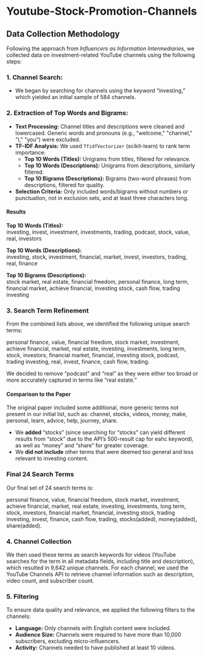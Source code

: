 # Youtube-Stock-Promotion-Channels


## Data Collection Methodology

Following the approach from _Influencers as Information Intermediaries_, we collected data on investment-related YouTube channels using the following steps:

### 1. **Channel Search:**  
   - We began by searching for channels using the keyword “investing,” which yielded an initial sample of 584 channels.

### 2. **Extraction of Top Words and Bigrams:**  
   - **Text Processing:** Channel titles and descriptions were cleaned and lowercased. Generic words and pronouns (e.g., "welcome," "channel," "I," "you") were excluded.
   - **TF-IDF Analysis:** We used `TfidfVectorizer` (scikit-learn) to rank term importance:
     - **Top 10 Words (Titles):** Unigrams from titles, filtered for relevance.
     - **Top 10 Words (Descriptions):** Unigrams from descriptions, similarly filtered.
     - **Top 10 Bigrams (Descriptions):** Bigrams (two-word phrases) from descriptions, filtered for quality.
   - **Selection Criteria:** Only included words/bigrams without numbers or punctuation, not in exclusion sets, and at least three characters long.

#### Results

**Top 10 Words (Titles):**  
investing, invest, investment, investments, trading, podcast, stock, value, real, investors

**Top 10 Words (Descriptions):**  
investing, stock, investment, financial, market, invest, investors, trading, real, finance

**Top 10 Bigrams (Descriptions):**  
stock market, real estate, financial freedom, personal finance, long term, financial market, achieve financial, investing stock, cash flow, trading investing




### 3. Search Term Refinement

From the combined lists above, we identified the following unique search terms:

personal finance, value, financial freedom, stock market, investment, achieve financial, market, real estate, investing, investments, long term, stock, investors, financial market, financial, investing stock, podcast, trading investing, real, invest, finance, cash flow, trading. 


We decided to remove “podcast” and “real” as they were either too broad or more accurately captured in terms like “real estate.”

#### Comparison to the Paper

The original paper included some additional, more generic terms not present in our initial list, such as: channel, stocks, videos, money, make, personal, learn, advice, help, journey, share.

- We **added** “stocks” (since searching for “stocks” can yield different results from “stock” due to the API’s 500-result cap for eahc keyword), as well as “money” and “share” for greater coverage.
- We **did not include** other terms that were deemed too general and less relevant to investing content.

### Final 24 Search Terms

Our final set of 24 search terms is:

personal finance, value, financial freedom, stock market, investment, achieve financial, market, real estate, investing, investments, long term, stock, investors, financial market, financial, investing stock, trading investing, invest, finance, cash flow, trading, stocks(added), money(added), share(added). 


### 4. Channel Collection
We then used these terms as search keywords for videos (YouTube searches for the term in all metadata fields, including title and description), which resulted in 9,642 unique channels. For each channel, we used the YouTube Channels API to retrieve channel information such as description, video count, and subscriber count. 

### 5. Filtering

To ensure data quality and relevance, we applied the following filters to the channels:

- **Language:** Only channels with English content were included.
- **Audience Size:** Channels were required to have more than 10,000 subscribers, excluding micro-influencers.
- **Activity:** Channels needed to have published at least 10 videos.
 


